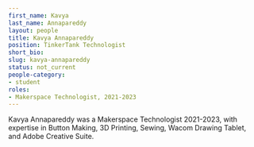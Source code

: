 ```yaml
---
first_name: Kavya
last_name: Annapareddy
layout: people
title: Kavya Annapareddy
position: TinkerTank Technologist
short_bio:
slug: kavya-annapareddy
status: not_current
people-category:
- student
roles:
- Makerspace Technologist, 2021-2023
---
```

Kavya Annapareddy was a Makerspace Technologist 2021-2023, with expertise in Button Making, 3D Printing, Sewing, Wacom Drawing Tablet, and Adobe Creative Suite.
